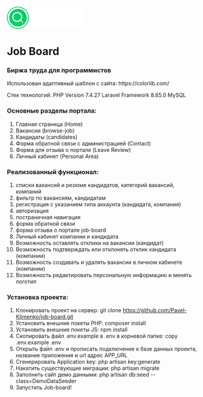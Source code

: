 ![Logo](https://github.com/Pavel-Klimenko/job-board/blob/master/public/img/logo.png)

<h1>Job Board</h1>
<h3>Биржа труда для программистов</h3>
Использован адаптивный шаблон с сайта: https://colorlib.com/

Стек технологий:
PHP Version 7.4.27
Laravel Framework 8.65.0
MySQL

<h3>Основные разделы портала:</h3>

1) Главная страница (Home)
2) Вакансии (browse-job)
3) Кандидаты (candidates)
4) Форма обратной связи с администрацией (Contact)
5) Форма для отзыва о портале (Leave Review)
6) Личный кабинет (Personal Area)

<h3>Реализованный функционал:</h3>

1) списки вакансий и резюме кандидатов, категорий вакансий, компаний
2) фильтр по вакансиям, кандидатам
3) регистрация с указанием типа аккаунта (кандидата, компания)
4) авторизация
5) постраничная навигация
6) форма обратной связи
7) форма отзыва о портале job-board
8) Личный кабинет компании и кандидата
9) Возможность оставлять отклики на вакансии (кандидат)
10) Возможность подтверждать или отклонять отклик кандидата (компании)
11) Возможность создавать и удалять вакансии в личном кабинете (компании)
12) Возможность редактировать персональную информацию и менять логотип


<h3>Установка проекта:</h3>

1) Клонировать проект на сервер: git clone https://github.com/Pavel-Klimenko/job-board.git
2) Установить внешние покеты PHP: composer install
3) Установить внешние покеты JS: npm install
4) Скопировать файл .env.example в .env в корневой папке: copy .env.example .env
5) Открыть файл .env и прописать подключение к базе данных проекта, название приложения и url адрес APP_URL
6) Сгенерировать Application key: php artisan key:generate
7) Накатить существующие миграции: php artisan migrate
8) Заполнить сайт демо данными: php artisan db:seed --class=DemoDataSeeder
9) Запустить Job-board!

